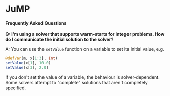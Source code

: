 JuMP
====
#### Frequently Asked Questions

**Q: I'm using a solver that supports warm-starts for integer problems. How do I communicate the initial solution to the solver?**

A: You can use the ``setValue`` function on a variable to set its initial value, e.g.

```julia
@defVar(m, x[1:3], Int)
setValue(x[1], 10.0)
setValue(x[3], 2.0)
```

If you don't set the value of a variable, the behaviour is solver-dependent. Some solvers attempt to "complete" solutions that aren't completely specified.


